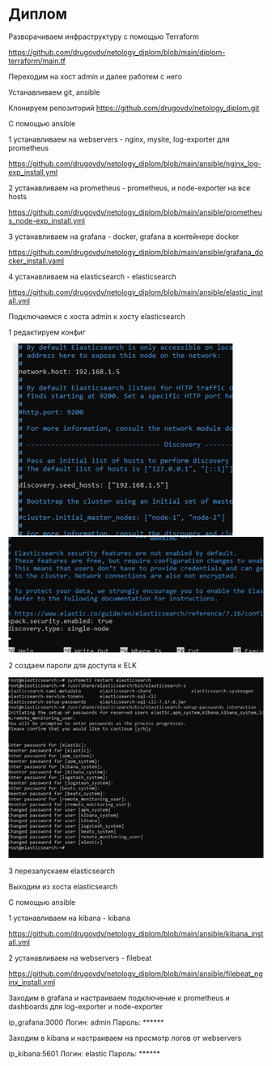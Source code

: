 # Диплом

Разворачиваем инфраструктуру с помощью Terraform

https://github.com/drugovdv/netology_diplom/blob/main/diplom-terraform/main.tf

Переходим на хост admin и далее работем с него 

Устанавливаем git, ansible

Клонируем репозиторий https://github.com/drugovdv/netology_diplom.git

С помощью ansible 

  1 устанавливаем на webservers - nginx, mysite, log-exporter для prometheus

https://github.com/drugovdv/netology_diplom/blob/main/ansible/nginx_log-exp_install.yml

  2 устанавливаем на prometheus - prometheus, и node-exporter на все hosts

https://github.com/drugovdv/netology_diplom/blob/main/ansible/prometheus_node-exp_install.yml

  3 устанавливаем на grafana - docker, grafana в контейнере docker

https://github.com/drugovdv/netology_diplom/blob/main/ansible/grafana_docker_install.yaml

  4 устанавливаем на elasticsearch - elasticsearch

https://github.com/drugovdv/netology_diplom/blob/main/ansible/elastic_install.yml

Подключаемся с хоста admin к хосту elasticsearch

 1 редактируем конфиг

![screenshot1](https://github.com/drugovdv/netology_diplom/blob/main/screen/%D0%A1%D0%BA%D1%80%D0%B8%D0%BD%D1%88%D0%BE%D1%82%2028-01-2023%20172140.jpg)
![screenshot2](https://github.com/drugovdv/netology_diplom/blob/main/screen/%D0%A1%D0%BA%D1%80%D0%B8%D0%BD%D1%88%D0%BE%D1%82%2028-01-2023%20172150.jpg)

 2 создаем пароли для доступа к ELK

![screenshot3](https://github.com/drugovdv/netology_diplom/blob/main/screen/%D0%A1%D0%BA%D1%80%D0%B8%D0%BD%D1%88%D0%BE%D1%82%2028-01-2023%20173128.jpg)
 
 3 перезапускаем elasticsearch

Выходим из хоста elasticsearch

С помощью ansible 

 1 устанавливаем на kibana - kibana

https://github.com/drugovdv/netology_diplom/blob/main/ansible/kibana_install.yml

 2 устанавливаем на webservers - filebeat

https://github.com/drugovdv/netology_diplom/blob/main/ansible/filebeat_nginx_install.yml

Заходим в grafana и настраиваем подключение к prometheus и dashboards для log-exporter и node-exporter

ip_grafana:3000   Логин: admin Пароль: ******

Заходим в kibana и настраиваем на просмотр логов от webservers

ip_kibana:5601 Логин: elastic Пароль: ******
